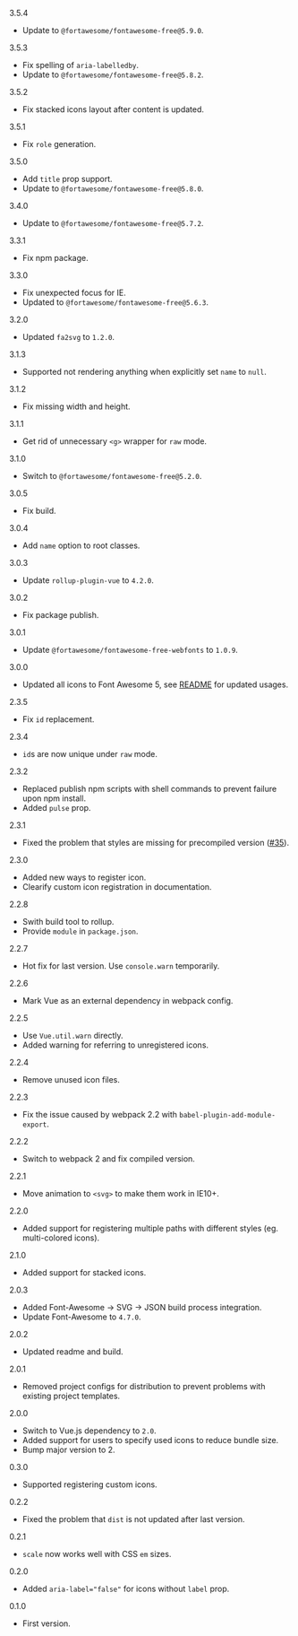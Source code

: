 3.5.4
* Update to `@fortawesome/fontawesome-free@5.9.0`.

3.5.3
* Fix spelling of `aria-labelledby`.
* Update to `@fortawesome/fontawesome-free@5.8.2`.

3.5.2
* Fix stacked icons layout after content is updated.

3.5.1
* Fix `role` generation.

3.5.0
* Add `title` prop support.
* Update to `@fortawesome/fontawesome-free@5.8.0`.

3.4.0
* Update to `@fortawesome/fontawesome-free@5.7.2`.

3.3.1
* Fix npm package.

3.3.0
* Fix unexpected focus for IE.
* Updated to `@fortawesome/fontawesome-free@5.6.3`.

3.2.0
* Updated `fa2svg` to `1.2.0`.

3.1.3
* Supported not rendering anything when explicitly set `name` to `null`.

3.1.2
* Fix missing width and height.

3.1.1
* Get rid of unnecessary `<g>` wrapper for `raw` mode.

3.1.0
* Switch to `@fortawesome/fontawesome-free@5.2.0`.

3.0.5
* Fix build.

3.0.4
* Add `name` option to root classes.

3.0.3
* Update `rollup-plugin-vue` to `4.2.0`.

3.0.2
* Fix package publish.

3.0.1
* Update `@fortawesome/fontawesome-free-webfonts` to `1.0.9`.

3.0.0
* Updated all icons to Font Awesome 5, see [README](./README.md) for updated usages.

2.3.5
* Fix `id` replacement.

2.3.4
* `id`s are now unique under `raw` mode.

2.3.2
* Replaced publish npm scripts with shell commands to prevent failure upon npm install.
* Added `pulse` prop.

2.3.1
* Fixed the problem that styles are missing for precompiled version ([#35](https://github.com/Justineo/vue-awesome/issues/35)).

2.3.0
* Added new ways to register icon.
* Clearify custom icon registration in documentation.

2.2.8
* Swith build tool to rollup.
* Provide `module` in `package.json`.

2.2.7
* Hot fix for last version. Use `console.warn` temporarily.

2.2.6
* Mark Vue as an external dependency in webpack config.

2.2.5
* Use `Vue.util.warn` directly.
* Added warning for referring to unregistered icons.

2.2.4
* Remove unused icon files.

2.2.3
* Fix the issue caused by webpack 2.2 with `babel-plugin-add-module-export`.

2.2.2
* Switch to webpack 2 and fix compiled version.

2.2.1
* Move animation to `<svg>` to make them work in IE10+.

2.2.0
* Added support for registering multiple paths with different styles (eg. multi-colored icons).

2.1.0
* Added support for stacked icons.

2.0.3
* Added Font-Awesome -> SVG -> JSON build process integration.
* Update Font-Awesome to `4.7.0`.

2.0.2
* Updated readme and build.

2.0.1
* Removed project configs for distribution to prevent problems with existing project templates.

2.0.0
* Switch to Vue.js dependency to `2.0`.
* Added support for users to specify used icons to reduce bundle size.
* Bump major version to 2.

0.3.0
* Supported registering custom icons.

0.2.2
* Fixed the problem that `dist` is not updated after last version.

0.2.1
* `scale` now works well with CSS `em` sizes.

0.2.0
* Added `aria-label="false"` for icons without `label` prop.

0.1.0
* First version.
